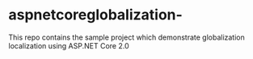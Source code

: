 # aspnetcoreglobalization-
This repo contains the sample project which demonstrate globalization localization using ASP.NET Core 2.0
